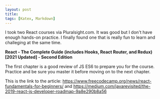 ```yaml
---
layout: post
title:  
tags: [Katex, Markdown]
---
```


I took two React courses via Pluralsight.com. It was good but I don't have enough hands-on practice.
I finally found one that is really fun to learn and challeging at the same time.

**React - The Complete Guide (includes Hooks, React Router, and Redux) [2021 Updated] - Second Edition**

The first chapter is a good review of JS ES6 to prepare you for the course. Practice and be sure you master
it before moving on to the next chapter.  

This is the link to the article: <https://www.freecodecamp.org/news/react-fundamentals-for-beginners/>
and <https://medium.com/javarevisited/the-2019-react-js-developer-roadmap-9a8e290b8a56>

